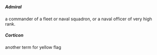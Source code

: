 ##### Admiral
a commander of a fleet or naval squadron, or a naval officer of very high rank.

##### Corticon
another term for yellow flag
